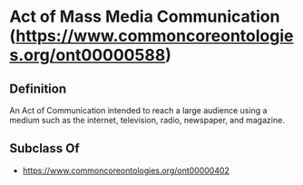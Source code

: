 # Act of Mass Media Communication (https://www.commoncoreontologies.org/ont00000588)

## Definition
An Act of Communication intended to reach a large audience using a medium such as the internet, television, radio, newspaper, and magazine.

## Subclass Of
- https://www.commoncoreontologies.org/ont00000402

